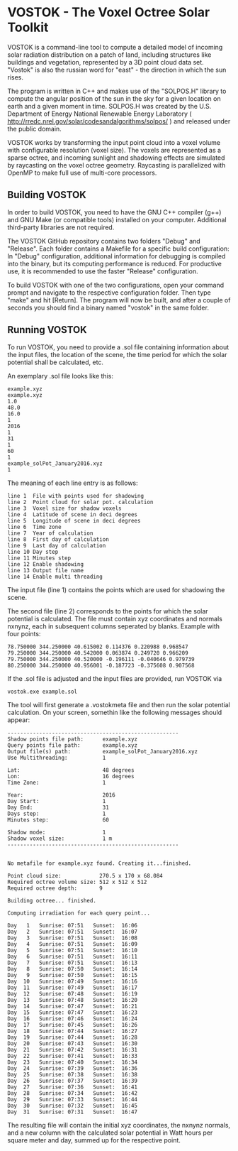 # VOSTOK - The Voxel Octree Solar Toolkit
VOSTOK is a command-line tool to compute a detailed model of incoming solar radiation distribution on a patch of land, including structures like buildings and vegetation, represented by a 3D point cloud data set. "Vostok" is also the russian word for "east" - the direction in which the sun rises.

The program is written in C++ and makes use of the "SOLPOS.H" library to compute the angular position of the sun in the sky for a given location on earth and a given moment in time. SOLPOS.H was created by the U.S. Department of Energy National Renewable Energy Laboratory ( http://rredc.nrel.gov/solar/codesandalgorithms/solpos/ ) and released under the public domain.

VOSTOK works by transforming the input point cloud into a voxel volume with configurable resolution (voxel size). The voxels are represented as a sparse octree, and incoming sunlight and shadowing effects are simulated by raycasting on the voxel octree geometry. Raycasting is parallelized with OpenMP to make full use of multi-core processors.

## Building VOSTOK
In order to build VOSTOK, you need to have the GNU C++ compiler (g++) and GNU Make (or compatible tools) installed on your computer. Additional third-party libraries are not required.

The VOSTOK GitHub repository contains two folders "Debug" and "Release". Each folder contains a Makefile for a specific build configuration: In "Debug" configuration, additional information for debugging is compiled into the binary, but its computing performance is reduced. For productive use, it is recommended to use the faster "Release" configuration. 

To build VOSTOK with one of the two configurations, open your command prompt and navigate to the respective configuration folder. Then type "make" and hit [Return]. The program will now be built, and after a couple of seconds you should find a binary named "vostok" in the same folder.

## Running VOSTOK

To run VOSTOK, you need to provide a .sol file containing information about the input files, the location of the scene, the time period for which the solar potential shall be calculated, etc.

An exemplary .sol file looks like this:

    example.xyz
    example.xyz
    1.0
    48.0
    16.0
    1
    2016
    1
    31
    1
    60
    1
    example_solPot_January2016.xyz
    1

The meaning of each line entry is as follows:

    line 1	File with points used for shadowing
    line 2	Point cloud for solar pot. calculation
    line 3	Voxel size for shadow voxels
    line 4	Latitude of scene in deci degrees
    line 5	Longitude of scene in deci degrees
    line 6	Time zone
    line 7	Year of calculation
    line 8	First day of calculation
    line 9	Last day of calculation
    line 10	Day step
    line 11	Minutes step
    line 12	Enable shadowing
    line 13	Output file name
    line 14	Enable multi threading

The input file (line 1) contains the points which are used for shadowing the scene.

The second file (line 2) corresponds to the points for which the solar potential is calculated. The file must contain xyz coordinates and normals nxnynz, each in subsequent columns seperated by blanks. Example with four points:

    78.750000 344.250000 40.615002 0.114376 0.220988 0.968547
    79.250000 344.250000 40.542000 0.063874 0.249720 0.966209
    79.750000 344.250000 40.520000 -0.196111 -0.040646 0.979739
    80.250000 344.250000 40.956001 -0.187723 -0.375608 0.907568
    
If the .sol file is adjusted and the input files are provided, run VOSTOK via

    vostok.exe example.sol

The tool will first generate a .vostokmeta file and then run the solar potential calculation. On your screen, somethin like the following messages should appear:

    ------------------------------------------------------
    Shadow points file path:      example.xyz
    Query points file path:       example.xyz
    Output file(s) path:          example_solPot_January2016.xyz
    Use Multithreading:           1
    
    Lat:                          48 degrees
    Lon:                          16 degrees
    Time Zone:                    1
    
    Year:                         2016
    Day Start:                    1
    Day End:                      31
    Days step:                    1
    Minutes step:                 60
    
    Shadow mode:                  1
    Shadow voxel size:            1 m
    ------------------------------------------------------
    
    
    No metafile for example.xyz found. Creating it...finished.
    
    Point cloud size:            270.5 x 170 x 68.084
    Required octree volume size: 512 x 512 x 512
    Required octree depth:       9
    
    Building octree... finished.
    
    Computing irradiation for each query point...
    
    Day   1   Sunrise: 07:51   Sunset:  16:06
    Day   2   Sunrise: 07:51   Sunset:  16:07
    Day   3   Sunrise: 07:51   Sunset:  16:08
    Day   4   Sunrise: 07:51   Sunset:  16:09
    Day   5   Sunrise: 07:51   Sunset:  16:10
    Day   6   Sunrise: 07:51   Sunset:  16:11
    Day   7   Sunrise: 07:51   Sunset:  16:13
    Day   8   Sunrise: 07:50   Sunset:  16:14
    Day   9   Sunrise: 07:50   Sunset:  16:15
    Day  10   Sunrise: 07:49   Sunset:  16:16
    Day  11   Sunrise: 07:49   Sunset:  16:17
    Day  12   Sunrise: 07:48   Sunset:  16:19
    Day  13   Sunrise: 07:48   Sunset:  16:20
    Day  14   Sunrise: 07:47   Sunset:  16:21
    Day  15   Sunrise: 07:47   Sunset:  16:23
    Day  16   Sunrise: 07:46   Sunset:  16:24
    Day  17   Sunrise: 07:45   Sunset:  16:26
    Day  18   Sunrise: 07:44   Sunset:  16:27
    Day  19   Sunrise: 07:44   Sunset:  16:28
    Day  20   Sunrise: 07:43   Sunset:  16:30
    Day  21   Sunrise: 07:42   Sunset:  16:31
    Day  22   Sunrise: 07:41   Sunset:  16:33
    Day  23   Sunrise: 07:40   Sunset:  16:34
    Day  24   Sunrise: 07:39   Sunset:  16:36
    Day  25   Sunrise: 07:38   Sunset:  16:38
    Day  26   Sunrise: 07:37   Sunset:  16:39
    Day  27   Sunrise: 07:36   Sunset:  16:41
    Day  28   Sunrise: 07:34   Sunset:  16:42
    Day  29   Sunrise: 07:33   Sunset:  16:44
    Day  30   Sunrise: 07:32   Sunset:  16:45
    Day  31   Sunrise: 07:31   Sunset:  16:47

The resulting file will contain the initial xyz coordinates, the nxnynz normals, and a new column with the calculated solar potential in Watt hours per square meter and day, summed up for the respective point.

